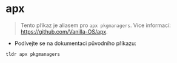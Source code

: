 # apx

> Tento příkaz je aliasem pro `apx pkgmanagers`.
> Více informací: <https://github.com/Vanilla-OS/apx>.

- Podívejte se na dokumentaci původního příkazu:

`tldr apx pkgmanagers`
